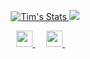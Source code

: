 <p align="center">
    <a href="https://github.com/TimDohmen/">
   <img src="https://github-readme-stats.vercel.app/api?username=timdohmen&show_icons=true&bg_color=rgba(255,255,255,1)" alt="Tim's Stats" >
      </a>
    <img src="https://github-readme-stats.vercel.app/api/top-langs/?username=TimDohmen&text_color=586069&layout=compact&hide_border=true&bg_color=fff&title_color=0366d6&count_private=true&include_all_commits=true" />
 </p>
  <p align="center">
  <a href="https://timdohmen.github.io/">
    <img src="https://static.thenounproject.com/png/156843-200.png" width="26px">
  </a>
  &emsp;
   <a href="https://linkedin.com/in/timdohmen">
    <img src="https://img.icons8.com/ios-filled/256/000000/linkedin.svg" width="26px"/>
  </a>
  &emsp;
  </p>
<!--
**TimDohmen/TimDohmen** is a ✨ _special_ ✨ repository because its `README.md` (this file) appears on your GitHub profile.
### Hi there 👋

Here are some ideas to get you started:

- 🔭 I’m currently working on ...
- 🌱 I’m currently learning ...
- 👯 I’m looking to collaborate on ...
- 🤔 I’m looking for help with ...
- 💬 Ask me about ...
- 📫 How to reach me: ...
- 😄 Pronouns: ...
- ⚡ Fun fact: ...
-->
